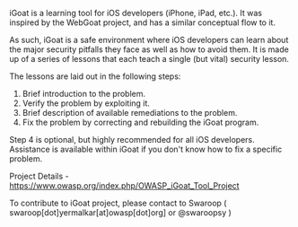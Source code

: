 iGoat is a learning tool for iOS developers (iPhone, iPad, etc.). It was inspired by the WebGoat project, and has a similar conceptual flow to it.

As such, iGoat is a safe environment where iOS developers can learn about the major security pitfalls they face as well as how to avoid them. It is made up of a series of lessons that each teach a single (but vital) security lesson.

The lessons are laid out in the following steps:

1. Brief introduction to the problem.
1. Verify the problem by exploiting it.
1. Brief description of available remediations to the problem.
1. Fix the problem by correcting and rebuilding the iGoat program.

Step 4 is optional, but highly recommended for all iOS developers. Assistance is available within iGoat if you don't know how to fix a specific problem.

Project Details - https://www.owasp.org/index.php/OWASP_iGoat_Tool_Project

To contribute to iGoat project, please contact to Swaroop ( swaroop[dot]yermalkar[at]owasp[dot]org] or @swaroopsy )
